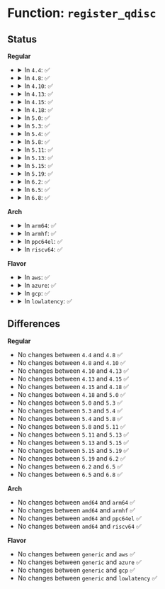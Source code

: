 # Function: <code>register_qdisc</code>

## Status
<b>Regular</b>
<ul>
<li>
<details>
<summary>In <code>4.4</code>: ✅</summary>

```c
int register_qdisc(struct Qdisc_ops *qops);
```

**Collision:** Unique Global

**Inline:** No

**Transformation:** False

**Instances:**

```
In net/sched/sch_api.c (ffffffff81742800)
Location: net/sched/sch_api.c:140
Inline: False
Direct callers:
  - net/sched/sch_api.c:pktsched_init
  - net/sched/sch_api.c:pktsched_init
  - net/sched/sch_api.c:pktsched_init
  - net/sched/sch_api.c:pktsched_init
  - net/sched/sch_api.c:pktsched_init
  - net/sched/sch_api.c:pktsched_init
  - net/sched/sch_blackhole.c:blackhole_init
```
**Symbols:**

```
ffffffff81742800-ffffffff81742914: register_qdisc (STB_GLOBAL)
```
</details>
</li>
<li>
<details>
<summary>In <code>4.8</code>: ✅</summary>

```c
int register_qdisc(struct Qdisc_ops *qops);
```

**Collision:** Unique Global

**Inline:** No

**Transformation:** False

**Instances:**

```
In net/sched/sch_api.c (ffffffff817af6b0)
Location: net/sched/sch_api.c:138
Inline: False
Direct callers:
  - net/sched/sch_api.c:pktsched_init
  - net/sched/sch_api.c:pktsched_init
  - net/sched/sch_api.c:pktsched_init
  - net/sched/sch_api.c:pktsched_init
  - net/sched/sch_api.c:pktsched_init
  - net/sched/sch_api.c:pktsched_init
  - net/sched/sch_blackhole.c:blackhole_init
```
**Symbols:**

```
ffffffff817af6b0-ffffffff817af7c4: register_qdisc (STB_GLOBAL)
```
</details>
</li>
<li>
<details>
<summary>In <code>4.10</code>: ✅</summary>

```c
int register_qdisc(struct Qdisc_ops *qops);
```

**Collision:** Unique Global

**Inline:** No

**Transformation:** False

**Instances:**

```
In net/sched/sch_api.c (ffffffff817deda0)
Location: net/sched/sch_api.c:139
Inline: False
Direct callers:
  - net/sched/sch_api.c:pktsched_init
  - net/sched/sch_api.c:pktsched_init
  - net/sched/sch_api.c:pktsched_init
  - net/sched/sch_api.c:pktsched_init
  - net/sched/sch_api.c:pktsched_init
  - net/sched/sch_api.c:pktsched_init
  - net/sched/sch_blackhole.c:blackhole_init
```
**Symbols:**

```
ffffffff817deda0-ffffffff817deeb4: register_qdisc (STB_GLOBAL)
```
</details>
</li>
<li>
<details>
<summary>In <code>4.13</code>: ✅</summary>

```c
int register_qdisc(struct Qdisc_ops *qops);
```

**Collision:** Unique Global

**Inline:** No

**Transformation:** False

**Instances:**

```
In net/sched/sch_api.c (ffffffff817fe3d0)
Location: net/sched/sch_api.c:139
Inline: False
Direct callers:
  - net/sched/sch_api.c:pktsched_init
  - net/sched/sch_api.c:pktsched_init
  - net/sched/sch_api.c:pktsched_init
  - net/sched/sch_api.c:pktsched_init
  - net/sched/sch_api.c:pktsched_init
  - net/sched/sch_api.c:pktsched_init
  - net/sched/sch_blackhole.c:blackhole_init
```
**Symbols:**

```
ffffffff817fe3d0-ffffffff817fe4f5: register_qdisc (STB_GLOBAL)
```
</details>
</li>
<li>
<details>
<summary>In <code>4.15</code>: ✅</summary>

```c
int register_qdisc(struct Qdisc_ops *qops);
```

**Collision:** Unique Global

**Inline:** No

**Transformation:** False

**Instances:**

```
In net/sched/sch_api.c (ffffffff8187c0d0)
Location: net/sched/sch_api.c:133
Inline: False
Direct callers:
  - net/sched/sch_api.c:pktsched_init
  - net/sched/sch_api.c:pktsched_init
  - net/sched/sch_api.c:pktsched_init
  - net/sched/sch_api.c:pktsched_init
  - net/sched/sch_api.c:pktsched_init
  - net/sched/sch_api.c:pktsched_init
  - net/sched/sch_blackhole.c:blackhole_init
```
**Symbols:**

```
ffffffff8187c0d0-ffffffff8187c1ea: register_qdisc (STB_GLOBAL)
```
</details>
</li>
<li>
<details>
<summary>In <code>4.18</code>: ✅</summary>

```c
int register_qdisc(struct Qdisc_ops *qops);
```

**Collision:** Unique Global

**Inline:** No

**Transformation:** False

**Instances:**

```
In net/sched/sch_api.c (ffffffff818ce960)
Location: net/sched/sch_api.c:133
Inline: False
Direct callers:
  - net/sched/sch_api.c:pktsched_init
  - net/sched/sch_api.c:pktsched_init
  - net/sched/sch_api.c:pktsched_init
  - net/sched/sch_api.c:pktsched_init
  - net/sched/sch_api.c:pktsched_init
  - net/sched/sch_api.c:pktsched_init
  - net/sched/sch_blackhole.c:blackhole_init
```
**Symbols:**

```
ffffffff818ce960-ffffffff818cea7a: register_qdisc (STB_GLOBAL)
```
</details>
</li>
<li>
<details>
<summary>In <code>5.0</code>: ✅</summary>

```c
int register_qdisc(struct Qdisc_ops *qops);
```

**Collision:** Unique Global

**Inline:** No

**Transformation:** False

**Instances:**

```
In net/sched/sch_api.c (ffffffff818f9c20)
Location: net/sched/sch_api.c:132
Inline: False
Direct callers:
  - net/sched/sch_api.c:pktsched_init
  - net/sched/sch_api.c:pktsched_init
  - net/sched/sch_api.c:pktsched_init
  - net/sched/sch_api.c:pktsched_init
  - net/sched/sch_api.c:pktsched_init
  - net/sched/sch_api.c:pktsched_init
  - net/sched/sch_blackhole.c:blackhole_init
```
**Symbols:**

```
ffffffff818f9c20-ffffffff818f9d3a: register_qdisc (STB_GLOBAL)
```
</details>
</li>
<li>
<details>
<summary>In <code>5.3</code>: ✅</summary>

```c
int register_qdisc(struct Qdisc_ops *qops);
```

**Collision:** Unique Global

**Inline:** No

**Transformation:** False

**Instances:**

```
In net/sched/sch_api.c (ffffffff81959310)
Location: net/sched/sch_api.c:128
Inline: False
Direct callers:
  - net/sched/sch_api.c:pktsched_init
  - net/sched/sch_api.c:pktsched_init
  - net/sched/sch_api.c:pktsched_init
  - net/sched/sch_api.c:pktsched_init
  - net/sched/sch_api.c:pktsched_init
  - net/sched/sch_api.c:pktsched_init
  - net/sched/sch_blackhole.c:blackhole_init
```
**Symbols:**

```
ffffffff81959310-ffffffff8195942a: register_qdisc (STB_GLOBAL)
```
</details>
</li>
<li>
<details>
<summary>In <code>5.4</code>: ✅</summary>

```c
int register_qdisc(struct Qdisc_ops *qops);
```

**Collision:** Unique Global

**Inline:** No

**Transformation:** False

**Instances:**

```
In net/sched/sch_api.c (ffffffff8198f7b0)
Location: net/sched/sch_api.c:128
Inline: False
Direct callers:
  - net/sched/sch_api.c:pktsched_init
  - net/sched/sch_api.c:pktsched_init
  - net/sched/sch_api.c:pktsched_init
  - net/sched/sch_api.c:pktsched_init
  - net/sched/sch_api.c:pktsched_init
  - net/sched/sch_api.c:pktsched_init
  - net/sched/sch_blackhole.c:blackhole_init
```
**Symbols:**

```
ffffffff8198f7b0-ffffffff8198f8ca: register_qdisc (STB_GLOBAL)
```
</details>
</li>
<li>
<details>
<summary>In <code>5.8</code>: ✅</summary>

```c
int register_qdisc(struct Qdisc_ops *qops);
```

**Collision:** Unique Global

**Inline:** No

**Transformation:** False

**Instances:**

```
In net/sched/sch_api.c (ffffffff81a67720)
Location: net/sched/sch_api.c:130
Inline: False
Direct callers:
  - net/sched/sch_api.c:pktsched_init
  - net/sched/sch_api.c:pktsched_init
  - net/sched/sch_api.c:pktsched_init
  - net/sched/sch_api.c:pktsched_init
  - net/sched/sch_api.c:pktsched_init
  - net/sched/sch_api.c:pktsched_init
  - net/sched/sch_blackhole.c:blackhole_init
```
**Symbols:**

```
ffffffff81a67720-ffffffff81a6783a: register_qdisc (STB_GLOBAL)
```
</details>
</li>
<li>
<details>
<summary>In <code>5.11</code>: ✅</summary>

```c
int register_qdisc(struct Qdisc_ops *qops);
```

**Collision:** Unique Global

**Inline:** No

**Transformation:** False

**Instances:**

```
In net/sched/sch_api.c (ffffffff81a6fe40)
Location: net/sched/sch_api.c:130
Inline: False
Direct callers:
  - net/sched/sch_api.c:pktsched_init
  - net/sched/sch_api.c:pktsched_init
  - net/sched/sch_api.c:pktsched_init
  - net/sched/sch_api.c:pktsched_init
  - net/sched/sch_api.c:pktsched_init
  - net/sched/sch_api.c:pktsched_init
  - net/sched/sch_blackhole.c:blackhole_init
```
**Symbols:**

```
ffffffff81a6fe40-ffffffff81a6ff5a: register_qdisc (STB_GLOBAL)
```
</details>
</li>
<li>
<details>
<summary>In <code>5.13</code>: ✅</summary>

```c
int register_qdisc(struct Qdisc_ops *qops);
```

**Collision:** Unique Global

**Inline:** No

**Transformation:** False

**Instances:**

```
In net/sched/sch_api.c (ffffffff81a58690)
Location: net/sched/sch_api.c:130
Inline: False
Direct callers:
  - net/sched/sch_api.c:pktsched_init
  - net/sched/sch_api.c:pktsched_init
  - net/sched/sch_api.c:pktsched_init
  - net/sched/sch_api.c:pktsched_init
  - net/sched/sch_api.c:pktsched_init
  - net/sched/sch_api.c:pktsched_init
  - net/sched/sch_blackhole.c:blackhole_init
```
**Symbols:**

```
ffffffff81a58690-ffffffff81a587aa: register_qdisc (STB_GLOBAL)
```
</details>
</li>
<li>
<details>
<summary>In <code>5.15</code>: ✅</summary>

```c
int register_qdisc(struct Qdisc_ops *qops);
```

**Collision:** Unique Global

**Inline:** No

**Transformation:** False

**Instances:**

```
In net/sched/sch_api.c (ffffffff81b11670)
Location: net/sched/sch_api.c:130
Inline: False
Direct callers:
  - net/sched/sch_api.c:pktsched_init
  - net/sched/sch_api.c:pktsched_init
  - net/sched/sch_api.c:pktsched_init
  - net/sched/sch_api.c:pktsched_init
  - net/sched/sch_api.c:pktsched_init
  - net/sched/sch_api.c:pktsched_init
  - net/sched/sch_blackhole.c:blackhole_init
```
**Symbols:**

```
ffffffff81b11670-ffffffff81b1178a: register_qdisc (STB_GLOBAL)
```
</details>
</li>
<li>
<details>
<summary>In <code>5.19</code>: ✅</summary>

```c
int register_qdisc(struct Qdisc_ops *qops);
```

**Collision:** Unique Global

**Inline:** No

**Transformation:** False

**Instances:**

```
In net/sched/sch_api.c (ffffffff81c987f0)
Location: net/sched/sch_api.c:130
Inline: False
Direct callers:
  - net/sched/sch_api.c:pktsched_init
  - net/sched/sch_api.c:pktsched_init
  - net/sched/sch_api.c:pktsched_init
  - net/sched/sch_api.c:pktsched_init
  - net/sched/sch_api.c:pktsched_init
  - net/sched/sch_api.c:pktsched_init
  - net/sched/sch_blackhole.c:blackhole_init
```
**Symbols:**

```
ffffffff81c987f0-ffffffff81c9890c: register_qdisc (STB_GLOBAL)
```
</details>
</li>
<li>
<details>
<summary>In <code>6.2</code>: ✅</summary>

```c
int register_qdisc(struct Qdisc_ops *qops);
```

**Collision:** Unique Global

**Inline:** No

**Transformation:** False

**Instances:**

```
In net/sched/sch_api.c (ffffffff81e54800)
Location: net/sched/sch_api.c:131
Inline: False
Direct callers:
  - net/sched/sch_api.c:pktsched_init
  - net/sched/sch_api.c:pktsched_init
  - net/sched/sch_api.c:pktsched_init
  - net/sched/sch_api.c:pktsched_init
  - net/sched/sch_api.c:pktsched_init
  - net/sched/sch_api.c:pktsched_init
  - net/sched/sch_blackhole.c:blackhole_init
```
**Symbols:**

```
ffffffff81e54800-ffffffff81e5491c: register_qdisc (STB_GLOBAL)
```
</details>
</li>
<li>
<details>
<summary>In <code>6.5</code>: ✅</summary>

```c
int register_qdisc(struct Qdisc_ops *qops);
```

**Collision:** Unique Global

**Inline:** No

**Transformation:** False

**Instances:**

```
In net/sched/sch_api.c (ffffffff81eb00b0)
Location: net/sched/sch_api.c:131
Inline: False
Direct callers:
  - net/sched/sch_api.c:pktsched_init
  - net/sched/sch_api.c:pktsched_init
  - net/sched/sch_api.c:pktsched_init
  - net/sched/sch_api.c:pktsched_init
  - net/sched/sch_api.c:pktsched_init
  - net/sched/sch_api.c:pktsched_init
  - net/sched/sch_blackhole.c:blackhole_init
```
**Symbols:**

```
ffffffff81eb00b0-ffffffff81eb01cc: register_qdisc (STB_GLOBAL)
```
</details>
</li>
<li>
<details>
<summary>In <code>6.8</code>: ✅</summary>

```c
int register_qdisc(struct Qdisc_ops *qops);
```

**Collision:** Unique Global

**Inline:** No

**Transformation:** False

**Instances:**

```
In net/sched/sch_api.c (ffffffff81f72b20)
Location: net/sched/sch_api.c:131
Inline: False
Direct callers:
  - net/sched/sch_api.c:pktsched_init
  - net/sched/sch_api.c:pktsched_init
  - net/sched/sch_api.c:pktsched_init
  - net/sched/sch_api.c:pktsched_init
  - net/sched/sch_api.c:pktsched_init
  - net/sched/sch_api.c:pktsched_init
  - net/sched/sch_blackhole.c:blackhole_init
```
**Symbols:**

```
ffffffff81f72b20-ffffffff81f72c3c: register_qdisc (STB_GLOBAL)
```
</details>
</li>
</ul>
<b>Arch</b>
<ul>
<li>
<details>
<summary>In <code>arm64</code>: ✅</summary>

```c
int register_qdisc(struct Qdisc_ops *qops);
```

**Collision:** Unique Global

**Inline:** No

**Transformation:** False

**Instances:**

```
In net/sched/sch_api.c (ffff800010c3ceb8)
Location: net/sched/sch_api.c:128
Inline: False
Direct callers:
  - net/sched/sch_api.c:pktsched_init
  - net/sched/sch_api.c:pktsched_init
  - net/sched/sch_api.c:pktsched_init
  - net/sched/sch_api.c:pktsched_init
  - net/sched/sch_api.c:pktsched_init
  - net/sched/sch_api.c:pktsched_init
  - net/sched/sch_blackhole.c:blackhole_init
```
**Symbols:**

```
ffff800010c3ceb8-ffff800010c3d038: register_qdisc (STB_GLOBAL)
```
</details>
</li>
<li>
<details>
<summary>In <code>armhf</code>: ✅</summary>

```c
int register_qdisc(struct Qdisc_ops *qops);
```

**Collision:** Unique Global

**Inline:** No

**Transformation:** False

**Instances:**

```
In net/sched/sch_api.c (c0d4d554)
Location: net/sched/sch_api.c:128
Inline: False
Direct callers:
  - net/sched/sch_api.c:pktsched_init
  - net/sched/sch_api.c:pktsched_init
  - net/sched/sch_api.c:pktsched_init
  - net/sched/sch_api.c:pktsched_init
  - net/sched/sch_api.c:pktsched_init
  - net/sched/sch_api.c:pktsched_init
  - net/sched/sch_blackhole.c:blackhole_init
```
**Symbols:**

```
c0d4d554-c0d4d6a4: register_qdisc (STB_GLOBAL)
```
</details>
</li>
<li>
<details>
<summary>In <code>ppc64el</code>: ✅</summary>

```c
int register_qdisc(struct Qdisc_ops *qops);
```

**Collision:** Unique Global

**Inline:** No

**Transformation:** False

**Instances:**

```
In net/sched/sch_api.c (c000000000d349f0)
Location: net/sched/sch_api.c:128
Inline: False
Direct callers:
  - net/sched/sch_api.c:pktsched_init
  - net/sched/sch_api.c:pktsched_init
  - net/sched/sch_api.c:pktsched_init
  - net/sched/sch_api.c:pktsched_init
  - net/sched/sch_api.c:pktsched_init
  - net/sched/sch_api.c:pktsched_init
  - net/sched/sch_blackhole.c:blackhole_init
```
**Symbols:**

```
c000000000d349f0-c000000000d34d80: register_qdisc (STB_GLOBAL)
```
</details>
</li>
<li>
<details>
<summary>In <code>riscv64</code>: ✅</summary>

```c
int register_qdisc(struct Qdisc_ops *qops);
```

**Collision:** Unique Global

**Inline:** No

**Transformation:** False

**Instances:**

```
In net/sched/sch_api.c (ffffffe0007ac36a)
Location: net/sched/sch_api.c:128
Inline: False
Direct callers:
  - net/sched/sch_api.c:pktsched_init
  - net/sched/sch_api.c:pktsched_init
  - net/sched/sch_api.c:pktsched_init
  - net/sched/sch_api.c:pktsched_init
  - net/sched/sch_api.c:pktsched_init
  - net/sched/sch_api.c:pktsched_init
  - net/sched/sch_blackhole.c:blackhole_init
```
**Symbols:**

```
ffffffe0007ac36a-ffffffe0007ac454: register_qdisc (STB_GLOBAL)
```
</details>
</li>
</ul>
<b>Flavor</b>
<ul>
<li>
<details>
<summary>In <code>aws</code>: ✅</summary>

```c
int register_qdisc(struct Qdisc_ops *qops);
```

**Collision:** Unique Global

**Inline:** No

**Transformation:** False

**Instances:**

```
In net/sched/sch_api.c (ffffffff8192f620)
Location: net/sched/sch_api.c:128
Inline: False
Direct callers:
  - net/sched/sch_api.c:pktsched_init
  - net/sched/sch_api.c:pktsched_init
  - net/sched/sch_api.c:pktsched_init
  - net/sched/sch_api.c:pktsched_init
  - net/sched/sch_api.c:pktsched_init
  - net/sched/sch_api.c:pktsched_init
  - net/sched/sch_blackhole.c:blackhole_init
```
**Symbols:**

```
ffffffff8192f620-ffffffff8192f73a: register_qdisc (STB_GLOBAL)
```
</details>
</li>
<li>
<details>
<summary>In <code>azure</code>: ✅</summary>

```c
int register_qdisc(struct Qdisc_ops *qops);
```

**Collision:** Unique Global

**Inline:** No

**Transformation:** False

**Instances:**

```
In net/sched/sch_api.c (ffffffff818e9120)
Location: net/sched/sch_api.c:128
Inline: False
Direct callers:
  - net/sched/sch_api.c:pktsched_init
  - net/sched/sch_api.c:pktsched_init
  - net/sched/sch_api.c:pktsched_init
  - net/sched/sch_api.c:pktsched_init
  - net/sched/sch_api.c:pktsched_init
  - net/sched/sch_api.c:pktsched_init
  - net/sched/sch_blackhole.c:blackhole_init
```
**Symbols:**

```
ffffffff818e9120-ffffffff818e923a: register_qdisc (STB_GLOBAL)
```
</details>
</li>
<li>
<details>
<summary>In <code>gcp</code>: ✅</summary>

```c
int register_qdisc(struct Qdisc_ops *qops);
```

**Collision:** Unique Global

**Inline:** No

**Transformation:** False

**Instances:**

```
In net/sched/sch_api.c (ffffffff819807b0)
Location: net/sched/sch_api.c:128
Inline: False
Direct callers:
  - net/sched/sch_api.c:pktsched_init
  - net/sched/sch_api.c:pktsched_init
  - net/sched/sch_api.c:pktsched_init
  - net/sched/sch_api.c:pktsched_init
  - net/sched/sch_api.c:pktsched_init
  - net/sched/sch_api.c:pktsched_init
  - net/sched/sch_blackhole.c:blackhole_init
```
**Symbols:**

```
ffffffff819807b0-ffffffff819808ca: register_qdisc (STB_GLOBAL)
```
</details>
</li>
<li>
<details>
<summary>In <code>lowlatency</code>: ✅</summary>

```c
int register_qdisc(struct Qdisc_ops *qops);
```

**Collision:** Unique Global

**Inline:** No

**Transformation:** False

**Instances:**

```
In net/sched/sch_api.c (ffffffff819a2d20)
Location: net/sched/sch_api.c:128
Inline: False
Direct callers:
  - net/sched/sch_api.c:pktsched_init
  - net/sched/sch_api.c:pktsched_init
  - net/sched/sch_api.c:pktsched_init
  - net/sched/sch_api.c:pktsched_init
  - net/sched/sch_api.c:pktsched_init
  - net/sched/sch_api.c:pktsched_init
  - net/sched/sch_blackhole.c:blackhole_init
```
**Symbols:**

```
ffffffff819a2d20-ffffffff819a2e35: register_qdisc (STB_GLOBAL)
```
</details>
</li>
</ul>

## Differences
<b>Regular</b>
<ul>
<li>
No changes between <code>4.4</code> and <code>4.8</code> ✅
</li>
<li>
No changes between <code>4.8</code> and <code>4.10</code> ✅
</li>
<li>
No changes between <code>4.10</code> and <code>4.13</code> ✅
</li>
<li>
No changes between <code>4.13</code> and <code>4.15</code> ✅
</li>
<li>
No changes between <code>4.15</code> and <code>4.18</code> ✅
</li>
<li>
No changes between <code>4.18</code> and <code>5.0</code> ✅
</li>
<li>
No changes between <code>5.0</code> and <code>5.3</code> ✅
</li>
<li>
No changes between <code>5.3</code> and <code>5.4</code> ✅
</li>
<li>
No changes between <code>5.4</code> and <code>5.8</code> ✅
</li>
<li>
No changes between <code>5.8</code> and <code>5.11</code> ✅
</li>
<li>
No changes between <code>5.11</code> and <code>5.13</code> ✅
</li>
<li>
No changes between <code>5.13</code> and <code>5.15</code> ✅
</li>
<li>
No changes between <code>5.15</code> and <code>5.19</code> ✅
</li>
<li>
No changes between <code>5.19</code> and <code>6.2</code> ✅
</li>
<li>
No changes between <code>6.2</code> and <code>6.5</code> ✅
</li>
<li>
No changes between <code>6.5</code> and <code>6.8</code> ✅
</li>
</ul>
<b>Arch</b>
<ul>
<li>
No changes between <code>amd64</code> and <code>arm64</code> ✅
</li>
<li>
No changes between <code>amd64</code> and <code>armhf</code> ✅
</li>
<li>
No changes between <code>amd64</code> and <code>ppc64el</code> ✅
</li>
<li>
No changes between <code>amd64</code> and <code>riscv64</code> ✅
</li>
</ul>
<b>Flavor</b>
<ul>
<li>
No changes between <code>generic</code> and <code>aws</code> ✅
</li>
<li>
No changes between <code>generic</code> and <code>azure</code> ✅
</li>
<li>
No changes between <code>generic</code> and <code>gcp</code> ✅
</li>
<li>
No changes between <code>generic</code> and <code>lowlatency</code> ✅
</li>
</ul>
